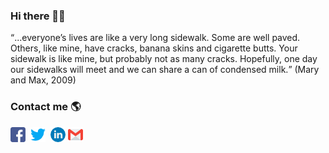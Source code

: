 ### Hi there 👋🏻

<!--
**otirbnaej/otirbnaej** is a ✨ _special_ ✨ repository because its `README.md` (this file) appears on your GitHub profile.

Here are some ideas to get you started:

- 🔭 I’m currently working on ...
- 🌱 I’m currently learning ...
- 👯 I’m looking to collaborate on ...
- 🤔 I’m looking for help with ...
- 💬 Ask me about ...
- 📫 How to reach me: ...
- 😄 Pronouns: ...
- ⚡ Fun fact: ...
-->
<q>...everyone’s lives are like a very long sidewalk. Some are well paved. Others, like mine, have cracks, banana skins and cigarette butts. Your sidewalk is like mine, but probably not as many cracks. Hopefully, one day our sidewalks will meet and we can share a can of condensed milk.</q> (Mary and Max, 2009)


### Contact me 🌎

[![Facebook](https://github.com/otirbnaej/otirbnaej/blob/otirbnaej-teste1/facebook.png)](https://www.facebook.com/otirbnaej/)&nbsp;&nbsp;[![Twitter](https://github.com/otirbnaej/otirbnaej/blob/otirbnaej-teste1/twitter.png)](https://twitter.com/otirbnaej)&nbsp;&nbsp;[![LinkedIn](https://github.com/otirbnaej/otirbnaej/blob/otirbnaej-teste1/linkedin.png)](https://www.linkedin.com/in/otirbnaej)&nbsp;[![E-Mail](https://github.com/otirbnaej/otirbnaej/blob/otirbnaej-teste1/email.png)](mailto:otirbnaej@hotmail.com)&nbsp;&nbsp;
